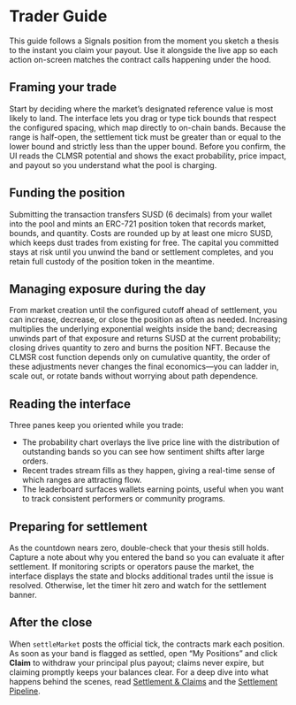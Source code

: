 # Trader Guide

This guide follows a Signals position from the moment you sketch a thesis to the instant you claim your payout. Use it alongside the live app so each action on-screen matches the contract calls happening under the hood.

## Framing your trade

Start by deciding where the market’s designated reference value is most likely to land. The interface lets you drag or type tick bounds that respect the configured spacing, which map directly to on-chain bands. Because the range is half-open, the settlement tick must be greater than or equal to the lower bound and strictly less than the upper bound. Before you confirm, the UI reads the CLMSR potential and shows the exact probability, price impact, and payout so you understand what the pool is charging.

## Funding the position

Submitting the transaction transfers SUSD (6 decimals) from your wallet into the pool and mints an ERC-721 position token that records market, bounds, and quantity. Costs are rounded up by at least one micro SUSD, which keeps dust trades from existing for free. The capital you committed stays at risk until you unwind the band or settlement completes, and you retain full custody of the position token in the meantime.

## Managing exposure during the day

From market creation until the configured cutoff ahead of settlement, you can increase, decrease, or close the position as often as needed. Increasing multiplies the underlying exponential weights inside the band; decreasing unwinds part of that exposure and returns SUSD at the current probability; closing drives quantity to zero and burns the position NFT. Because the CLMSR cost function depends only on cumulative quantity, the order of these adjustments never changes the final economics—you can ladder in, scale out, or rotate bands without worrying about path dependence.

## Reading the interface

Three panes keep you oriented while you trade:
- The probability chart overlays the live price line with the distribution of outstanding bands so you can see how sentiment shifts after large orders.
- Recent trades stream fills as they happen, giving a real-time sense of which ranges are attracting flow.
- The leaderboard surfaces wallets earning points, useful when you want to track consistent performers or community programs.

## Preparing for settlement

As the countdown nears zero, double-check that your thesis still holds. Capture a note about why you entered the band so you can evaluate it after settlement. If monitoring scripts or operators pause the market, the interface displays the state and blocks additional trades until the issue is resolved. Otherwise, let the timer hit zero and watch for the settlement banner.

## After the close

When `settleMarket` posts the official tick, the contracts mark each position. As soon as your band is flagged as settled, open “My Positions” and click **Claim** to withdraw your principal plus payout; claims never expire, but claiming promptly keeps your balances clear. For a deep dive into what happens behind the scenes, read [Settlement & Claims](./settlement.md) and the [Settlement Pipeline](../market/settlement-pipeline.md).
